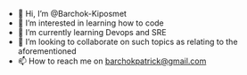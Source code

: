 - 👋 Hi, I’m @Barchok-Kiposmet
- 👀 I’m interested in learning how to code
- 🌱 I’m currently learning Devops and SRE
- 💞️ I’m looking to collaborate on such topics as relating to the aforementioned
- 📫 How to reach me on barchokpatrick@gmail.com

<!---
Barchok-Kiposmet/Barchok-Kiposmet is a ✨ special ✨ repository because its `README.md` (this file) appears on your GitHub profile.
You can click the Preview link to take a look at your changes.
--->
